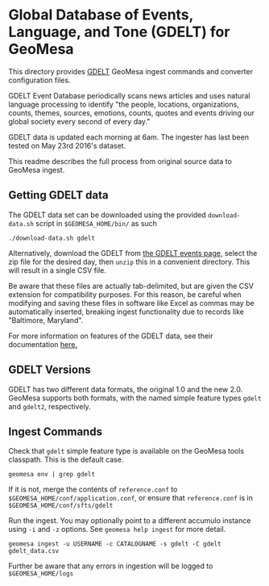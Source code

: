 
# Global Database of Events, Language, and Tone (GDELT) for GeoMesa

This directory provides [GDELT](http://gdeltproject.org/) GeoMesa ingest commands and converter configuration files.

GDELT Event Database periodically scans news articles and uses natural language processing to identify  "the people, locations, organizations, counts, themes, sources, emotions, counts, quotes and events driving our global society every second of every day."

GDELT data is updated each morning at 6am. The ingester has last been tested on May 23rd 2016's dataset.

This readme describes the full process from original source data to GeoMesa ingest.

## Getting GDELT data
The GDELT data set can be downloaded using the provided ```download-data.sh``` script in `$GEOMESA_HOME/bin/` as such

    ./download-data.sh gdelt

Alternatively, download the GDELT from [the GDELT events page,](http://data.gdeltproject.org/events/index.html) select the zip file for the desired day, then `unzip` this in a convenient directory. This will result in a single CSV file.

Be aware that these files are actually tab-delimited, but are given the CSV extension for compatibility purposes. For this reason, be careful when modifying and saving these files in software like Excel as commas may be automatically inserted, breaking ingest functionality due to records like "Baltimore, Maryland". 

For more information on features of the GDELT data, see their documentation [here.](http://www.gdeltproject.org/data.html#documentation)

## GDELT Versions

GDELT has two different data formats, the original 1.0 and the new 2.0. GeoMesa supports both formats, with the
named simple feature types `gdelt` and `gdelt2`, respectively.

## Ingest Commands

Check that `gdelt` simple feature type is available on the GeoMesa tools classpath. This is the default case.

    geomesa env | grep gdelt

If it is not, merge the contents of `reference.conf` to `$GEOMESA_HOME/conf/application.conf`, or ensure that `reference.conf` is in `$GEOMESA_HOME/conf/sfts/gdelt`

Run the ingest. You may optionally point to a different accumulo instance using `-i` and `-z` options. See `geomesa help ingest` for more detail.

    geomesa ingest -u USERNAME -c CATALOGNAME -s gdelt -C gdelt gdelt_data.csv

Further be aware that any errors in ingestion will be logged to `$GEOMESA_HOME/logs`
